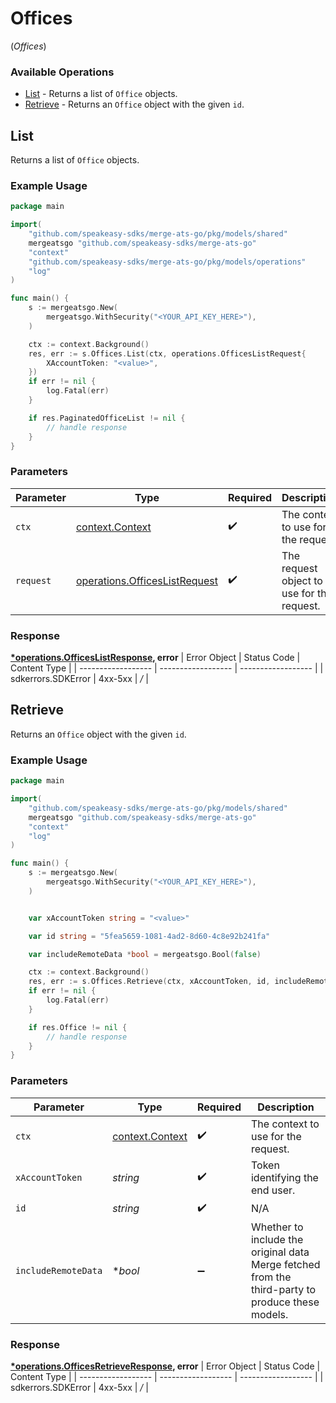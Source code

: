 # Offices
(*Offices*)

### Available Operations

* [List](#list) - Returns a list of `Office` objects.
* [Retrieve](#retrieve) - Returns an `Office` object with the given `id`.

## List

Returns a list of `Office` objects.

### Example Usage

```go
package main

import(
	"github.com/speakeasy-sdks/merge-ats-go/pkg/models/shared"
	mergeatsgo "github.com/speakeasy-sdks/merge-ats-go"
	"context"
	"github.com/speakeasy-sdks/merge-ats-go/pkg/models/operations"
	"log"
)

func main() {
    s := mergeatsgo.New(
        mergeatsgo.WithSecurity("<YOUR_API_KEY_HERE>"),
    )

    ctx := context.Background()
    res, err := s.Offices.List(ctx, operations.OfficesListRequest{
        XAccountToken: "<value>",
    })
    if err != nil {
        log.Fatal(err)
    }

    if res.PaginatedOfficeList != nil {
        // handle response
    }
}
```

### Parameters

| Parameter                                                                          | Type                                                                               | Required                                                                           | Description                                                                        |
| ---------------------------------------------------------------------------------- | ---------------------------------------------------------------------------------- | ---------------------------------------------------------------------------------- | ---------------------------------------------------------------------------------- |
| `ctx`                                                                              | [context.Context](https://pkg.go.dev/context#Context)                              | :heavy_check_mark:                                                                 | The context to use for the request.                                                |
| `request`                                                                          | [operations.OfficesListRequest](../../pkg/models/operations/officeslistrequest.md) | :heavy_check_mark:                                                                 | The request object to use for the request.                                         |


### Response

**[*operations.OfficesListResponse](../../pkg/models/operations/officeslistresponse.md), error**
| Error Object       | Status Code        | Content Type       |
| ------------------ | ------------------ | ------------------ |
| sdkerrors.SDKError | 4xx-5xx            | */*                |

## Retrieve

Returns an `Office` object with the given `id`.

### Example Usage

```go
package main

import(
	"github.com/speakeasy-sdks/merge-ats-go/pkg/models/shared"
	mergeatsgo "github.com/speakeasy-sdks/merge-ats-go"
	"context"
	"log"
)

func main() {
    s := mergeatsgo.New(
        mergeatsgo.WithSecurity("<YOUR_API_KEY_HERE>"),
    )


    var xAccountToken string = "<value>"

    var id string = "5fea5659-1081-4ad2-8d60-4c8e92b241fa"

    var includeRemoteData *bool = mergeatsgo.Bool(false)

    ctx := context.Background()
    res, err := s.Offices.Retrieve(ctx, xAccountToken, id, includeRemoteData)
    if err != nil {
        log.Fatal(err)
    }

    if res.Office != nil {
        // handle response
    }
}
```

### Parameters

| Parameter                                                                                        | Type                                                                                             | Required                                                                                         | Description                                                                                      |
| ------------------------------------------------------------------------------------------------ | ------------------------------------------------------------------------------------------------ | ------------------------------------------------------------------------------------------------ | ------------------------------------------------------------------------------------------------ |
| `ctx`                                                                                            | [context.Context](https://pkg.go.dev/context#Context)                                            | :heavy_check_mark:                                                                               | The context to use for the request.                                                              |
| `xAccountToken`                                                                                  | *string*                                                                                         | :heavy_check_mark:                                                                               | Token identifying the end user.                                                                  |
| `id`                                                                                             | *string*                                                                                         | :heavy_check_mark:                                                                               | N/A                                                                                              |
| `includeRemoteData`                                                                              | **bool*                                                                                          | :heavy_minus_sign:                                                                               | Whether to include the original data Merge fetched from the third-party to produce these models. |


### Response

**[*operations.OfficesRetrieveResponse](../../pkg/models/operations/officesretrieveresponse.md), error**
| Error Object       | Status Code        | Content Type       |
| ------------------ | ------------------ | ------------------ |
| sdkerrors.SDKError | 4xx-5xx            | */*                |
